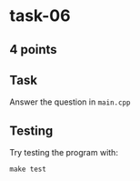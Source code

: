 # task-06

## 4 points

## Task

Answer the question in `main.cpp`

## Testing

Try testing the program with:

```shell
make test
```

